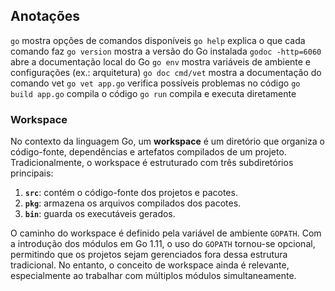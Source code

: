 ## Anotações

`go` mostra opções de comandos disponíveis
`go help` explica o que cada comando faz
`go version` mostra a versão do Go instalada
`godoc -http=6060` abre a documentação local do Go
`go env` mostra variáveis de ambiente e configurações (ex.: arquitetura)
`go doc cmd/vet` mostra a documentação do comando vet
`go vet app.go` verifica possíveis problemas no código
`go build app.go` compila o código
`go run` compila e executa diretamente

### Workspace

No contexto da linguagem Go, um **workspace** é um diretório que organiza o código-fonte, dependências e artefatos compilados de um projeto. Tradicionalmente, o workspace é estruturado com três subdiretórios principais:

1. **`src`**: contém o código-fonte dos projetos e pacotes.
2. **`pkg`**: armazena os arquivos compilados dos pacotes.
3. **`bin`**: guarda os executáveis gerados.

O caminho do workspace é definido pela variável de ambiente `GOPATH`. Com a introdução dos módulos em Go 1.11, o uso do `GOPATH` tornou-se opcional, permitindo que os projetos sejam gerenciados fora dessa estrutura tradicional. No entanto, o conceito de workspace ainda é relevante, especialmente ao trabalhar com múltiplos módulos simultaneamente.